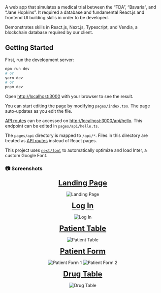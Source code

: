 A web app that simulates a medical trial between the “FDA”, “Bavaria”, and “Jane Hopkins”. It required a database and fundamental React.js and frontend UI building skills in order to be developed.

Demonstrates skills in React.js, Next.js, Typescript, and Vendia, a blockchain database required by our client.

## Getting Started

First, run the development server:

```bash
npm run dev
# or
yarn dev
# or
pnpm dev
```

Open [http://localhost:3000](http://localhost:3000) with your browser to see the result.

You can start editing the page by modifying `pages/index.tsx`. The page auto-updates as you edit the file.

[API routes](https://nextjs.org/docs/api-routes/introduction) can be accessed on [http://localhost:3000/api/hello](http://localhost:3000/api/hello). This endpoint can be edited in `pages/api/hello.ts`.

The `pages/api` directory is mapped to `/api/*`. Files in this directory are treated as [API routes](https://nextjs.org/docs/api-routes/introduction) instead of React pages.

This project uses [`next/font`](https://nextjs.org/docs/basic-features/font-optimization) to automatically optimize and load Inter, a custom Google Font.

### :camera: Screenshots
<div align="center">
  <p> <font size="5"><u><strong>Landing Page</strong></u></font> </p>
  <img src="https://github.com/JohnnyNguyen52/VendiaWebApp/assets/102269099/4222dec5-b53b-4eff-b003-df3fb8aff71c" alt="Landing Page" />
</div>

<div align="center">
  <p> <font size="5"><u><strong>Log In</strong></u></font> </p>
  <img src="https://github.com/JohnnyNguyen52/VendiaWebApp/assets/102269099/ccfd1e65-9c0f-418f-84df-cdcfca097d0e" alt="Log In" />
</div>

<div align="center">
  <p> <font size="5"><u><strong>Patient Table</strong></u></font> </p>
  <img src="https://github.com/JohnnyNguyen52/VendiaWebApp/assets/102269099/b151541f-7ceb-41a1-b64b-156af645666b" alt="Patient Table" />
</div>

<div align="center">
  <p> <font size="5"><u><strong>Patient Form</strong></u></font> </p>
  <img src="https://github.com/JohnnyNguyen52/VendiaWebApp/assets/102269099/aa5599b9-779a-43ee-9925-5f5d2ebe9fd7" alt="Patient Form 1" />
  <img src="https://github.com/JohnnyNguyen52/VendiaWebApp/assets/102269099/2784f98c-e6a7-408d-bfea-28e13e38fa42" alt="Patient Form 2" />
</div>

<div align="center">
  <p> <font size="5"><u><strong>Drug Table</strong></u></font> </p>
  <img src="https://github.com/JohnnyNguyen52/VendiaWebApp/assets/102269099/8a98dadd-42d0-4acd-b6b2-e212910519d6" alt="Drug Table" />
</div>





